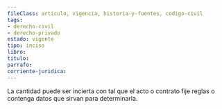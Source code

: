 ```yaml
---
fileClass: articulo, vigencia, historia-y-fuentes, codigo-civil
tags:
- derecho-civil
- derecho-privado
estado: vigente
tipo: inciso
libro:
titulo:
parrafo:
corriente-juridica:
---
```

La cantidad puede ser incierta con tal que el acto o contrato fije reglas o contenga datos que sirvan para determinarla.